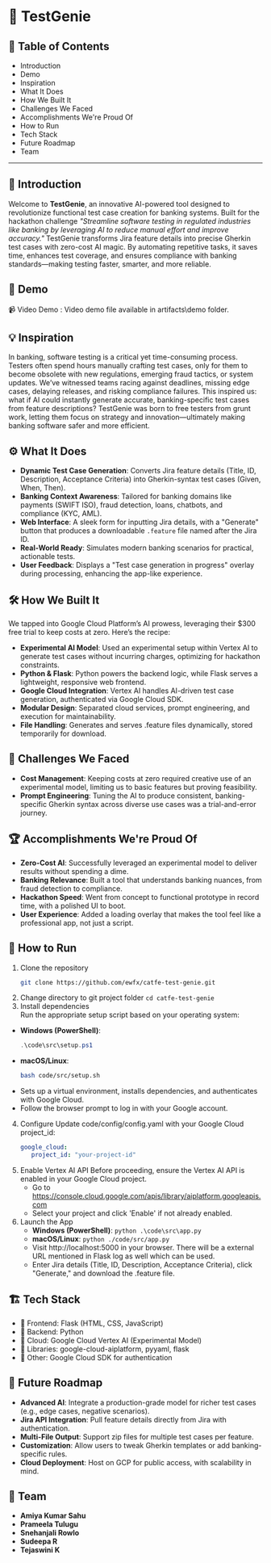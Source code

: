 # 🚀 TestGenie

## 📌 Table of Contents
- Introduction
- Demo
- Inspiration
- What It Does
- How We Built It
- Challenges We Faced
- Accomplishments We're Proud Of
- How to Run
- Tech Stack
- Future Roadmap
- Team

---

## 🎯 Introduction
Welcome to **TestGenie**, an innovative AI-powered tool designed to revolutionize functional test case creation for banking systems. Built for the hackathon challenge *"Streamline software testing in regulated industries like banking by leveraging AI to reduce manual effort and improve accuracy."* TestGenie transforms Jira feature details into precise Gherkin test cases with zero-cost AI magic. By automating repetitive tasks, it saves time, enhances test coverage, and ensures compliance with banking standards—making testing faster, smarter, and more reliable.

## 🎥 Demo
📹 Video Demo : Video demo file available in artifacts\demo folder. 

## 💡 Inspiration
In banking, software testing is a critical yet time-consuming process. Testers often spend hours manually crafting test cases, only for them to become obsolete with new regulations, emerging fraud tactics, or system updates. We’ve witnessed teams racing against deadlines, missing edge cases, delaying releases, and risking compliance failures. This inspired us: what if AI could instantly generate accurate, banking-specific test cases from feature descriptions? TestGenie was born to free testers from grunt work, letting them focus on strategy and innovation—ultimately making banking software safer and more efficient.

## ⚙️ What It Does
- **Dynamic Test Case Generation**: Converts Jira feature details (Title, ID, Description, Acceptance Criteria) into Gherkin-syntax test cases (Given, When, Then).
- **Banking Context Awareness**: Tailored for banking domains like payments (SWIFT ISO), fraud detection, loans, chatbots, and compliance (KYC, AML).
- **Web Interface**: A sleek form for inputting Jira details, with a "Generate" button that produces a downloadable `.feature` file named after the Jira ID.
- **Real-World Ready**: Simulates modern banking scenarios for practical, actionable tests.
- **User Feedback**: Displays a "Test case generation in progress" overlay during processing, enhancing the app-like experience.

## 🛠️ How We Built It
We tapped into Google Cloud Platform’s AI prowess, leveraging their $300 free trial to keep costs at zero. Here’s the recipe:
- **Experimental AI Model**: Used an experimental setup within Vertex AI to generate test cases without incurring charges, optimizing for hackathon constraints.
- **Python & Flask**: Python powers the backend logic, while Flask serves a lightweight, responsive web frontend.
- **Google Cloud Integration**: Vertex AI handles AI-driven test case generation, authenticated via Google Cloud SDK.
- **Modular Design**: Separated cloud services, prompt engineering, and execution for maintainability.
- **File Handling**: Generates and serves .feature files dynamically, stored temporarily for download.

## 🚧 Challenges We Faced
- **Cost Management**: Keeping costs at zero required creative use of an experimental model, limiting us to basic features but proving feasibility.
- **Prompt Engineering**: Tuning the AI to produce consistent, banking-specific Gherkin syntax across diverse use cases was a trial-and-error journey.

## 🏆 Accomplishments We're Proud Of
- **Zero-Cost AI**: Successfully leveraged an experimental model to deliver results without spending a dime.
- **Banking Relevance**: Built a tool that understands banking nuances, from fraud detection to compliance.
- **Hackathon Speed**: Went from concept to functional prototype in record time, with a polished UI to boot.
- **User Experience**: Added a loading overlay that makes the tool feel like a professional app, not just a script.

## 🏃 How to Run
1. Clone the repository  
   ```sh
   git clone https://github.com/ewfx/catfe-test-genie.git
   ```
2. Change directory to git project folder `cd catfe-test-genie`
3. Install dependencies  
   Run the appropriate setup script based on your operating system:
  - **Windows (PowerShell)**:
    ```powershell
    .\code\src\setup.ps1
    ```
  - **macOS/Linux**:
    ```sh
    bash code/src/setup.sh
    ```
   - Sets up a virtual environment, installs dependencies, and authenticates with Google Cloud.
   - Follow the browser prompt to log in with your Google account.
4. Configure
   Update code/config/config.yaml with your Google Cloud project_id:
   ```yaml
   google_cloud:
      project_id: "your-project-id"
   ```
5. Enable Vertex AI API
   Before proceeding, ensure the Vertex AI API is enabled in your Google Cloud project.
   - Go to https://console.cloud.google.com/apis/library/aiplatform.googleapis.com
   - Select your project and click 'Enable' if not already enabled.
6. Launch the App
   - **Windows (PowerShell)**: `python .\code\src\app.py`
   - **macOS/Linux**: `python ./code/src/app.py`
   - Visit http://localhost:5000 in your browser. There will be a external URL mentioned in Flask log as well which can be used.
   - Enter Jira details (Title, ID, Description, Acceptance Criteria), click "Generate," and download the .feature file.

## 🏗️ Tech Stack
- 🔹 Frontend: Flask (HTML, CSS, JavaScript)
- 🔹 Backend: Python
- 🔹 Cloud: Google Cloud Vertex AI (Experimental Model)
- 🔹 Libraries: google-cloud-aiplatform, pyyaml, flask
- 🔹 Other: Google Cloud SDK for authentication

## 🔮 Future Roadmap
- **Advanced AI**: Integrate a production-grade model for richer test cases (e.g., edge cases, negative scenarios).
- **Jira API Integration**: Pull feature details directly from Jira with authentication.
- **Multi-File Output**: Support zip files for multiple test cases per feature.
- **Customization**: Allow users to tweak Gherkin templates or add banking-specific rules.
- **Cloud Deployment**: Host on GCP for public access, with scalability in mind.

## 👥 Team
- **Amiya Kumar Sahu**
- **Prameela Tulugu**
- **Snehanjali Rowlo**
- **Sudeepa R**
- **Tejaswini K**
